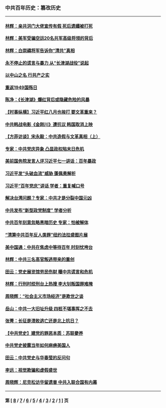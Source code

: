 ### 中共百年历史：篡改历史
---
#### [林辉：亲共洪门大佬宣传有假 死后遗孀被打死](../../pages/nf1176115/n14057205.md?10150430) 
#### [林辉：美军受骗空运20名共军高级将领的背后](../../pages/nf1176115/n14052185.md?10150430) 
#### [林辉：白崇禧将军告诉你“清共”真相](../../pages/nf1176115/n14044216.md?10150430) 
#### [永不停止的谎言与暴力 从“长津湖战役”说起](../../pages/nf1176115/n13494094.md?10150430) 
#### [以中山之名 行共产之实](../../pages/nf1176115/n13346437.md?10150430) 
#### [重返1949国殇日](../../pages/nf1176115/n13346372.md?10150430) 
#### [陈净：《长津湖》爆红背后或隐藏危险的风暴](../../pages/nf1176115/n13314364.md?10150430) 
#### [【时事纵横】习近平红八月也挨打 要文革重来？](../../pages/nf1176115/n13231393.md?10150430) 
#### [中共韩战电影《金刚川》遭抗议 韩国取消上映](../../pages/nf1176115/n13219114.md?10150430) 
#### [【方菲访谈】宋永毅：中共造假与文革真相（上）](../../pages/nf1176115/n13200760.md?10150430) 
#### [专家：中共党庆异象 凸显政权陷末日危机](../../pages/nf1176115/n13067084.md?10150430) 
#### [美前国务院发言人评习近平七一讲话：百年暴政](../../pages/nf1176115/n13066986.md?10150430) 
#### [习近平发“头破血流”威胁 蓬佩奥解析](../../pages/nf1176115/n13063604.md?10150430) 
#### [习近平“百年党庆”讲话 学者：重复喊口号](../../pages/nf1176115/n13061411.md?10150430) 
#### [解决台湾问题？专家：中共才是分裂中国元凶](../../pages/nf1176115/n13060811.md?10150430) 
#### [中共发布“新型政党制度” 学者分析](../../pages/nf1176115/n13056354.md?10150430) 
#### [中共百年刻意忽略黑暗历史 专家：怕被解体](../../pages/nf1176115/n13056056.md?10150430) 
#### [“清算中共百年反人类罪”纽约法拉盛图片展](../../pages/nf1176115/n13052220.md?10150430) 
#### [美中国通：中共在焦虑中等待百年 时刻忧垮台](../../pages/nf1176115/n13048820.md?10150430) 
#### [林辉：中共三名高官叛逃带来的重创](../../pages/nf1176115/n13035206.md?10150430) 
#### [田云：党史展览馆劳民伤财 曝中共谎言和危机](../../pages/nf1176115/n13033900.md?10150430) 
#### [林辉：行刑时绞刑台上热搜 李大钊叛国罪难掩](../../pages/nf1176115/n13031965.md?10150430) 
#### [周晓辉：“社会主义市场经济”是欺世之谈](../../pages/nf1176115/n13024090.md?10150430) 
#### [岳山：中共一大旧址升级 四桩不堪事挥之不去](../../pages/nf1176115/n13021697.md?10150430) 
#### [张菁：长征是溃败逃亡还是北上抗日？](../../pages/nf1176115/n13020585.md?10150430) 
#### [【中共党史】建党的罪恶本质：苏联豢养](../../pages/nf1176115/n13011888.md?10150430) 
#### [中共党史披露当年如何麻痹美国人](../../pages/nf1176115/n12966400.md?10150430) 
#### [田云：中共党史与华春莹的反问句](../../pages/nf1176115/n12765178.md?10150430) 
#### [李远：视觉欺骗和虚假盛世](../../pages/nf1176115/n12993376.md?10150430) 
#### [周晓辉：尼克松访华留遗害 中共入联合国有内幕](../../pages/nf1176115/n12991422.md?10150430) 

---
#### 第 [ [8](./8.md?10150430) / [7](./7.md?10150430) / [6](./6.md?10150430) / [5](./5.md?10150430) / [4](./4.md?10150430) / [3](./3.md?10150430) / [2](./2.md?10150430) / [1](./1.md?10150430) ] 页
